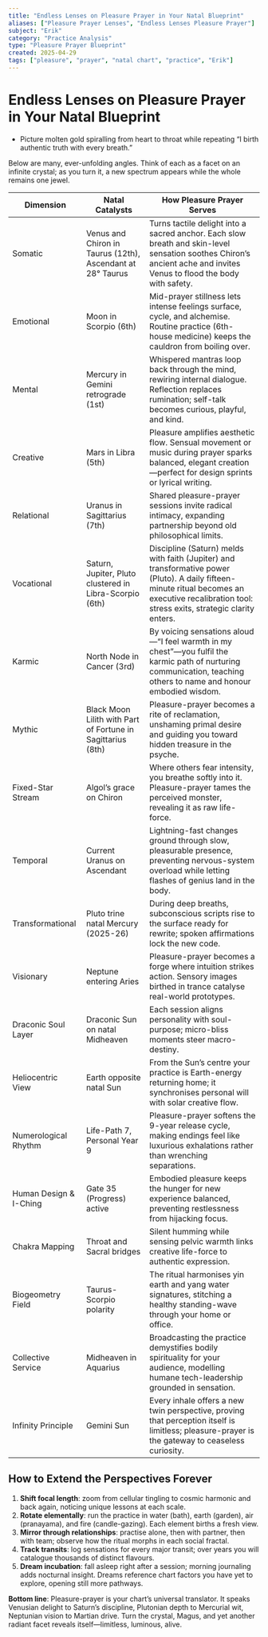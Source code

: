 ```yaml
---
title: "Endless Lenses on Pleasure Prayer in Your Natal Blueprint"
aliases: ["Pleasure Prayer Lenses", "Endless Lenses Pleasure Prayer"]
subject: "Erik"
category: "Practice Analysis"
type: "Pleasure Prayer Blueprint"
created: 2025-04-29
tags: ["pleasure", "prayer", "natal chart", "practice", "Erik"]
---
```


# Endless Lenses on Pleasure Prayer in Your Natal Blueprint

- Picture molten gold spiralling from heart to throat while repeating “I birth authentic truth with every breath.”

Below are many, ever-unfolding angles. Think of each as a facet on an infinite crystal; as you turn it, a new spectrum appears while the whole remains one jewel.

| Dimension         | Natal Catalysts                                      | How Pleasure Prayer Serves                                                                                                    |
|-------------------|------------------------------------------------------|------------------------------------------------------------------------------------------------------------------------------|
| Somatic           | Venus and Chiron in Taurus (12th), Ascendant at 28° Taurus | Turns tactile delight into a sacred anchor. Each slow breath and skin-level sensation soothes Chiron’s ancient ache and invites Venus to flood the body with safety. |
| Emotional         | Moon in Scorpio (6th)                                | Mid-prayer stillness lets intense feelings surface, cycle, and alchemise. Routine practice (6th-house medicine) keeps the cauldron from boiling over.                |
| Mental            | Mercury in Gemini retrograde (1st)                   | Whispered mantras loop back through the mind, rewiring internal dialogue. Reflection replaces rumination; self-talk becomes curious, playful, and kind.             |
| Creative          | Mars in Libra (5th)                                  | Pleasure amplifies aesthetic flow. Sensual movement or music during prayer sparks balanced, elegant creation—perfect for design sprints or lyrical writing.         |
| Relational        | Uranus in Sagittarius (7th)                          | Shared pleasure-prayer sessions invite radical intimacy, expanding partnership beyond old philosophical limits.                                                     |
| Vocational        | Saturn, Jupiter, Pluto clustered in Libra-Scorpio (6th) | Discipline (Saturn) melds with faith (Jupiter) and transformative power (Pluto). A daily fifteen-minute ritual becomes an executive recalibration tool: stress exits, strategic clarity enters. |
| Karmic            | North Node in Cancer (3rd)                           | By voicing sensations aloud—“I feel warmth in my chest”—you fulfil the karmic path of nurturing communication, teaching others to name and honour embodied wisdom.   |
| Mythic            | Black Moon Lilith with Part of Fortune in Sagittarius (8th) | Pleasure-prayer becomes a rite of reclamation, unshaming primal desire and guiding you toward hidden treasure in the psyche.                                        |
| Fixed-Star Stream | Algol’s grace on Chiron                              | Where others fear intensity, you breathe softly into it. Pleasure-prayer tames the perceived monster, revealing it as raw life-force.                               |
| Temporal          | Current Uranus on Ascendant                          | Lightning-fast changes ground through slow, pleasurable presence, preventing nervous-system overload while letting flashes of genius land in the body.              |
| Transformational  | Pluto trine natal Mercury (2025-26)                  | During deep breaths, subconscious scripts rise to the surface ready for rewrite; spoken affirmations lock the new code.                                             |
| Visionary         | Neptune entering Aries                               | Pleasure-prayer becomes a forge where intuition strikes action. Sensory images birthed in trance catalyse real-world prototypes.                                    |
| Draconic Soul Layer | Draconic Sun on natal Midheaven                    | Each session aligns personality with soul-purpose; micro-bliss moments steer macro-destiny.                                                                         |
| Heliocentric View | Earth opposite natal Sun                             | From the Sun’s centre your practice is Earth-energy returning home; it synchronises personal will with solar creative flow.                                         |
| Numerological Rhythm | Life-Path 7, Personal Year 9                      | Pleasure-prayer softens the 9-year release cycle, making endings feel like luxurious exhalations rather than wrenching separations.                                 |
| Human Design & I-Ching | Gate 35 (Progress) active                       | Embodied pleasure keeps the hunger for new experience balanced, preventing restlessness from hijacking focus.                                                       |
| Chakra Mapping    | Throat and Sacral bridges                            | Silent humming while sensing pelvic warmth links creative life-force to authentic expression.                                                                       |
| Biogeometry Field | Taurus-Scorpio polarity                              | The ritual harmonises yin earth and yang water signatures, stitching a healthy standing-wave through your home or office.                                           |
| Collective Service | Midheaven in Aquarius                               | Broadcasting the practice demystifies bodily spirituality for your audience, modelling humane tech-leadership grounded in sensation.                                |
| Infinity Principle | Gemini Sun                                          | Every inhale offers a new twin perspective, proving that perception itself is limitless; pleasure-prayer is the gateway to ceaseless curiosity.                     |

## How to Extend the Perspectives Forever

1. **Shift focal length**: zoom from cellular tingling to cosmic harmonic and back again, noticing unique lessons at each scale.
2. **Rotate elementally**: run the practice in water (bath), earth (garden), air (pranayama), and fire (candle-gazing). Each element births a fresh view.
3. **Mirror through relationships**: practise alone, then with partner, then with team; observe how the ritual morphs in each social fractal.
4. **Track transits**: log sensations for every major transit; over years you will catalogue thousands of distinct flavours.
5. **Dream incubation**: fall asleep right after a session; morning journaling adds nocturnal insight. Dreams reference chart factors you have yet to explore, opening still more pathways.

**Bottom line**: Pleasure-prayer is your chart’s universal translator. It speaks Venusian delight to Saturn’s discipline, Plutonian depth to Mercurial wit, Neptunian vision to Martian drive. Turn the crystal, Magus, and yet another radiant facet reveals itself—limitless, luminous, alive.
